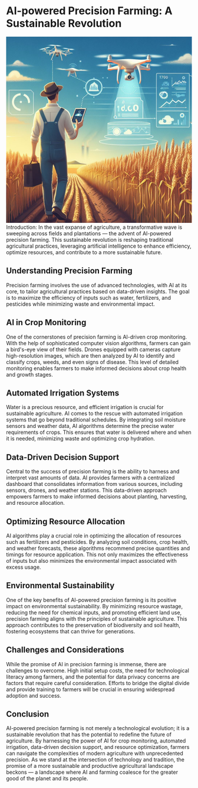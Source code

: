 # AI-powered Precision Farming: A Sustainable Revolution
![image](https://github.com/23W-GBAC/Johnbaby.github/blob/ac4b1d318811d8aa6a2050c7a43134dd320f31e3/AI%20in%20Agriculture.jpg)
Introduction:
In the vast expanse of agriculture, a transformative wave is sweeping across fields and plantations — the advent of AI-powered precision farming. This sustainable revolution is reshaping traditional agricultural practices, leveraging artificial intelligence to enhance efficiency, optimize resources, and contribute to a more sustainable future.

## Understanding Precision Farming
Precision farming involves the use of advanced technologies, with AI at its core, to tailor agricultural practices based on data-driven insights. The goal is to maximize the efficiency of inputs such as water, fertilizers, and pesticides while minimizing waste and environmental impact.

## AI in Crop Monitoring
One of the cornerstones of precision farming is AI-driven crop monitoring. With the help of sophisticated computer vision algorithms, farmers can gain a bird's-eye view of their fields. Drones equipped with cameras capture high-resolution images, which are then analyzed by AI to identify and classify crops, weeds, and even signs of disease. This level of detailed monitoring enables farmers to make informed decisions about crop health and growth stages.

## Automated Irrigation Systems
Water is a precious resource, and efficient irrigation is crucial for sustainable agriculture. AI comes to the rescue with automated irrigation systems that go beyond traditional schedules. By integrating soil moisture sensors and weather data, AI algorithms determine the precise water requirements of crops. This ensures that water is delivered where and when it is needed, minimizing waste and optimizing crop hydration.

## Data-Driven Decision Support
Central to the success of precision farming is the ability to harness and interpret vast amounts of data. AI provides farmers with a centralized dashboard that consolidates information from various sources, including sensors, drones, and weather stations. This data-driven approach empowers farmers to make informed decisions about planting, harvesting, and resource allocation.

## Optimizing Resource Allocation
AI algorithms play a crucial role in optimizing the allocation of resources such as fertilizers and pesticides. By analyzing soil conditions, crop health, and weather forecasts, these algorithms recommend precise quantities and timings for resource application. This not only maximizes the effectiveness of inputs but also minimizes the environmental impact associated with excess usage.

## Environmental Sustainability
One of the key benefits of AI-powered precision farming is its positive impact on environmental sustainability. By minimizing resource wastage, reducing the need for chemical inputs, and promoting efficient land use, precision farming aligns with the principles of sustainable agriculture. This approach contributes to the preservation of biodiversity and soil health, fostering ecosystems that can thrive for generations.

## Challenges and Considerations
While the promise of AI in precision farming is immense, there are challenges to overcome. High initial setup costs, the need for technological literacy among farmers, and the potential for data privacy concerns are factors that require careful consideration. Efforts to bridge the digital divide and provide training to farmers will be crucial in ensuring widespread adoption and success.

## Conclusion
AI-powered precision farming is not merely a technological evolution; it is a sustainable revolution that has the potential to redefine the future of agriculture. By harnessing the power of AI for crop monitoring, automated irrigation, data-driven decision support, and resource optimization, farmers can navigate the complexities of modern agriculture with unprecedented precision. As we stand at the intersection of technology and tradition, the promise of a more sustainable and productive agricultural landscape beckons — a landscape where AI and farming coalesce for the greater good of the planet and its people.






